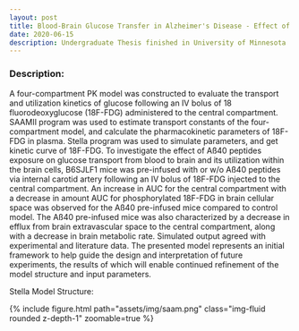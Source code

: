```yaml
---
layout: post
title: Blood-Brain Glucose Transfer in Alzheimer's Disease - Effect of Aß40 Exposure
date: 2020-06-15
description: Undergraduate Thesis finished in University of Minnesota
---
```

### Description:

A four-compartment PK model was constructed to evaluate the transport and utilization kinetics of glucose following an IV bolus of 18 fluorodeoxyglucose (18F-FDG) administered to the central compartment. SAAMII program was used to estimate transport constants of the four-compartment model, and calculate the pharmacokinetic parameters of 18F-FDG in plasma. Stella program was used to simulate parameters, and get kinetic curve of 18F-FDG. To investigate the effect of Aß40 peptides exposure on glucose transport from blood to brain and its utilization within the brain cells, B6SJLF1 mice was pre-infused with or w/o Aß40 peptides via internal carotid artery following an IV bolus of 18F-FDG injected to the central compartment. An increase in AUC for the central compartment with a decrease in amount AUC for phosphorylated 18F-FDG in brain cellular space was observed for the Aß40 pre-infused mice compared to control model. The Aß40 pre-infused mice was also characterized by a decrease in efflux from brain extravascular space to the central compartment, along with a decrease in brain metabolic rate. Simulated output agreed with experimental and literature data. The presented model represents an initial framework to help guide the design and interpretation of future experiments, the results of which will enable continued refinement of the model structure and input parameters.

Stella Model Structure:

<div class="row mt-3">
    <div class="col-sm mt-3 mt-md-0">
        {% include figure.html path="assets/img/saam.png" class="img-fluid rounded z-depth-1" zoomable=true %}
    </div>
</div>





